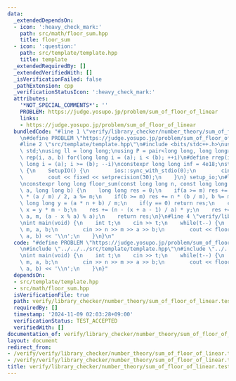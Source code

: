 ```yaml
---
data:
  _extendedDependsOn:
  - icon: ':heavy_check_mark:'
    path: src/math/floor_sum.hpp
    title: floor_sum
  - icon: ':question:'
    path: src/template/template.hpp
    title: template
  _extendedRequiredBy: []
  _extendedVerifiedWith: []
  _isVerificationFailed: false
  _pathExtension: cpp
  _verificationStatusIcon: ':heavy_check_mark:'
  attributes:
    '*NOT_SPECIAL_COMMENTS*': ''
    PROBLEM: https://judge.yosupo.jp/problem/sum_of_floor_of_linear
    links:
    - https://judge.yosupo.jp/problem/sum_of_floor_of_linear
  bundledCode: "#line 1 \"verify/library_checker/number_theory/sum_of_floor_of_linear.test.cpp\"\
    \n#define PROBLEM \"https://judge.yosupo.jp/problem/sum_of_floor_of_linear\"\n\
    #line 2 \"src/template/template.hpp\"\n#include <bits/stdc++.h>\nusing namespace\
    \ std;\nusing ll = long long;\nusing P = pair<long long, long long>;\n#define\
    \ rep(i, a, b) for(long long i = (a); i < (b); ++i)\n#define rrep(i, a, b) for(long\
    \ long i = (a); i >= (b); --i)\nconstexpr long long inf = 4e18;\nstruct SetupIO\
    \ {\n    SetupIO() {\n        ios::sync_with_stdio(0);\n        cin.tie(0);\n\
    \        cout << fixed << setprecision(30);\n    }\n} setup_io;\n#line 3 \"src/math/floor_sum.hpp\"\
    \nconstexpr long long floor_sum(const long long n, const long long m, long long\
    \ a, long long b) {\n    long long res = 0;\n    if(a >= m) res += (n - 1) * n\
    \ * (a / m) / 2, a %= m;\n    if(b >= m) res += n * (b / m), b %= m;\n    const\
    \ long long y = (a * n + b) / m;\n    if(y == 0) return res;\n    const long long\
    \ x = y * m - b;\n    res += (n - (x + a - 1) / a) * y;\n    res += floor_sum(y,\
    \ a, m, (a - x % a) % a);\n    return res;\n}\n#line 4 \"verify/library_checker/number_theory/sum_of_floor_of_linear.test.cpp\"\
    \nint main(void) {\n    int t;\n    cin >> t;\n    while(t--) {\n        ll n,\
    \ m, a, b;\n        cin >> n >> m >> a >> b;\n        cout << floor_sum(n, m,\
    \ a, b) << '\\n';\n    }\n}\n"
  code: "#define PROBLEM \"https://judge.yosupo.jp/problem/sum_of_floor_of_linear\"\
    \n#include \"../../../src/template/template.hpp\"\n#include \"../../../src/math/floor_sum.hpp\"\
    \nint main(void) {\n    int t;\n    cin >> t;\n    while(t--) {\n        ll n,\
    \ m, a, b;\n        cin >> n >> m >> a >> b;\n        cout << floor_sum(n, m,\
    \ a, b) << '\\n';\n    }\n}"
  dependsOn:
  - src/template/template.hpp
  - src/math/floor_sum.hpp
  isVerificationFile: true
  path: verify/library_checker/number_theory/sum_of_floor_of_linear.test.cpp
  requiredBy: []
  timestamp: '2024-11-09 02:03:28+09:00'
  verificationStatus: TEST_ACCEPTED
  verifiedWith: []
documentation_of: verify/library_checker/number_theory/sum_of_floor_of_linear.test.cpp
layout: document
redirect_from:
- /verify/verify/library_checker/number_theory/sum_of_floor_of_linear.test.cpp
- /verify/verify/library_checker/number_theory/sum_of_floor_of_linear.test.cpp.html
title: verify/library_checker/number_theory/sum_of_floor_of_linear.test.cpp
---
```

